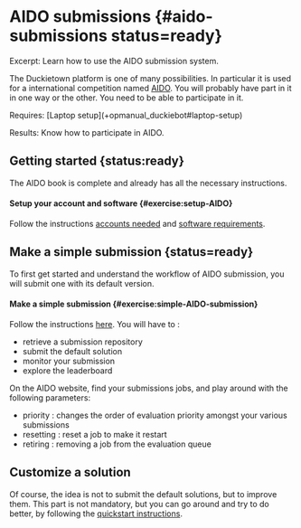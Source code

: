 # AIDO submissions {#aido-submissions status=ready}

Excerpt: Learn how to use the AIDO submission system.

The Duckietown platform is one of many possibilities. In particular it is used for a international competition named [AIDO](https://www.duckietown.org/research/ai-driving-olympics). You will probably have part in it in one way or the other. You need to be able to participate in it.

<!-- !!! UPDATE THIS !!! -->
<div class='requirements' markdown='1'>
  Requires: [Laptop setup](+opmanual_duckiebot#laptop-setup)

  Results: Know how to participate in AIDO.
</div>

<minitoc/>

## Getting started {status:ready}

The AIDO book is complete and already has all the necessary instructions.

#### Setup your account and software {#exercise:setup-AIDO}

Follow the instructions [accounts needed](+AIDO#cm-accounts) and [software requirements](+AIDO#cm-sw).

## Make a simple submission {status=ready}

To first get started and understand the workflow of AIDO submission, you will submit one with its default version.

#### Make a simple submission {#exercise:simple-AIDO-submission}

Follow the instructions [here](+AIDO#cm-first).
You will have to :

- retrieve a submission repository
- submit the default solution
- monitor your submission
- explore the leaderboard

On the AIDO website, find your submissions jobs, and play around with the following parameters:

- priority : changes the order of evaluation priority amongst your various submissions
- resetting : reset a job to make it restart
- retiring : removing a job from the evaluation queue

## Customize a solution

Of course, the idea is not to submit the default solutions, but to improve them. This part is not mandatory, but you can go around and try to do better, by following the [quickstart instructions](+AIDO#quickstart-lanefollowing).


